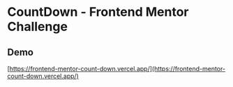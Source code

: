 # CountDown - Frontend Mentor Challenge


## Demo
[https://frontend-mentor-count-down.vercel.app/](https://frontend-mentor-count-down.vercel.app/)
